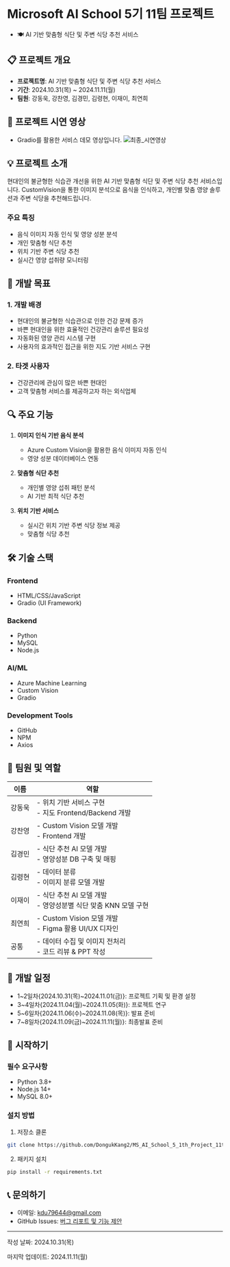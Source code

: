 # Microsoft AI School 5기 11팀 프로젝트

- 🍽️ AI 기반 맞춤형 식단 및 주변 식당 추천 서비스

## 📋 프로젝트 개요
- **프로젝트명**: AI 기반 맞춤형 식단 및 주변 식당 추천 서비스
- **기간**: 2024.10.31(목) ~ 2024.11.11(월) 
- **팀원**: 강동욱, 강찬영, 김경민, 김령현, 이재이, 최연희

## 🎥 프로젝트 시연 영상
- Gradio를 활용한 서비스 데모 영상입니다.
![최종_시연영상](https://github.com/user-attachments/assets/3dfee855-bf00-4843-a2a2-9343c90bcde4)

## 💡 프로젝트 소개
현대인의 불균형한 식습관 개선을 위한 AI 기반 맞춤형 식단 및 주변 식당 추천 서비스입니다. CustomVision을 통한 이미지 분석으로 음식을 인식하고, 개인별 맞춤 영양 솔루션과 주변 식당을 추천해드립니다.

### 주요 특징
- 음식 이미지 자동 인식 및 영양 성분 분석
- 개인 맞춤형 식단 추천
- 위치 기반 주변 식당 추천
- 실시간 영양 섭취량 모니터링

## 🎯 개발 목표
### 1. 개발 배경
- 현대인의 불균형한 식습관으로 인한 건강 문제 증가
- 바쁜 현대인을 위한 효율적인 건강관리 솔루션 필요성
- 자동화된 영양 관리 시스템 구현
- 사용자의 효과적인 접근을 위한 지도 기반 서비스 구현

### 2. 타겟 사용자
- 건강관리에 관심이 많은 바쁜 현대인
- 고객 맞춤형 서비스를 제공하고자 하는 외식업체

## 🔍 주요 기능
1. **이미지 인식 기반 음식 분석**
   - Azure Custom Vision을 활용한 음식 이미지 자동 인식
   - 영양 성분 데이터베이스 연동

2. **맞춤형 식단 추천**
   - 개인별 영양 섭취 패턴 분석
   - AI 기반 최적 식단 추천

3. **위치 기반 서비스**
   - 실시간 위치 기반 주변 식당 정보 제공
   - 맞춤형 식당 추천

## 🛠 기술 스택

### Frontend
- HTML/CSS/JavaScript
- Gradio (UI Framework)

### Backend
- Python
- MySQL
- Node.js

### AI/ML
- Azure Machine Learning
- Custom Vision
- Gradio

### Development Tools
- GitHub
- NPM
- Axios

## 👥 팀원 및 역할

| 이름 | 역할 |
|------|------|
| 강동욱 | - 위치 기반 서비스 구현<br>- 지도 Frontend/Backend 개발  |
| 강찬영 | - Custom Vision 모델 개발<br>- Frontend 개발 |
| 김경민 | - 식단 추천 AI 모델 개발<br>- 영양성분 DB 구축 및 매핑 |
| 김령현 | - 데이터 분류<br>- 이미지 분류 모델 개발 |
| 이재이 | - 식단 추천 AI 모델 개발<br>- 영양성분별 식단 맞춤 KNN 모델 구현 |
| 최연희 | - Custom Vision 모델 개발<br>- Figma 활용 UI/UX 디자인 |
| 공통 | - 데이터 수집 및 이미지 전처리<br>- 코드 리뷰 & PPT 작성 |


## 📅 개발 일정

- 1~2일차{2024.10.31(목)~2024.11.01(금)}: 프로젝트 기획 및 환경 설정
- 3~4일차{2024.11.04(월)~2024.11.05(화)}: 프로젝트 연구
- 5~6일차{2024.11.06(수)~2024.11.08(목)}: 발표 준비
- 7~8일차{2024.11.09(금)~2024.11.11(월)}: 최종발표 준비

## 🚀 시작하기

### 필수 요구사항
- Python 3.8+
- Node.js 14+
- MySQL 8.0+

### 설치 방법
1. 저장소 클론
```bash
git clone https://github.com/DongukKang2/MS_AI_School_5_1th_Project_11team.git
```

2. 패키지 설치
```bash
pip install -r requirements.txt
```
## 📞 문의하기
- 이메일: kdu79644@gmail.com
- GitHub Issues: [버그 리포트 및 기능 제안](https://github.com/DongukKang2/MS_AI_School_5_1th_Project_11team/issues)

---

작성 날짜: 2024.10.31(목)


마지막 업데이트: 2024.11.11(월)
